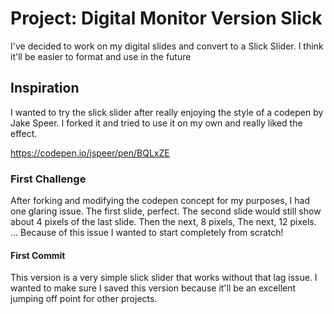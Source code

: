 # Project: Digital Monitor Version Slick

I've decided to work on my digital slides and convert to a Slick Slider. I think it'll be easier to format and use in the future

## Inspiration

I wanted to try the slick slider after really enjoying the style of a codepen by Jake Speer. I forked it and tried to use it on my own and really liked the effect.

https://codepen.io/jspeer/pen/BQLxZE

### First Challenge

After forking and modifying the codepen concept for my purposes, I had one glaring issue. The first slide, perfect. The second slide would still show about 4 pixels of the last slide. Then the next, 8 pixels, The next, 12 pixels.
...
Because of this issue I wanted to start completely from scratch!

#### First Commit
This version is a very simple slick slider that works without that lag issue. I wanted to make sure I saved this version because it'll be an excellent jumping off point for other projects.
```

